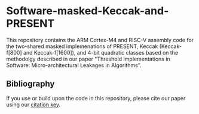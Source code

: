# Software-masked-Keccak-and-PRESENT
This repository contains the ARM Cortex-M4 and RISC-V assembly code for the two-shared masked implemenations of PRESENT, Keccak (Keccak-f[800] and Keccak-f[1600]), and 4-bit quadratic classes based on the methodolgy described in our paper "Threshold Implementations in Software: Micro-architectural Leakages in Algorithms".

## Bibliography

If you use or build upon the code in this repository, please cite our paper using our [citation key](./CITATION).
